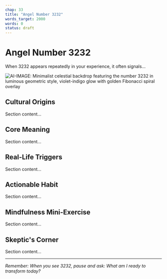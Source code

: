 ```yaml
---
chap: 33
title: "Angel Number 3232"
words_target: 2000
words: 0
status: draft
---
```


# Angel Number 3232

When 3232 appears repeatedly in your experience, it often signals...

![AI-IMAGE: Minimalist celestial backdrop featuring the number 3232 in luminous geometric style, violet-indigo glow with golden Fibonacci spiral overlay]()

## Cultural Origins

Section content...

## Core Meaning

Section content...

## Real-Life Triggers

Section content...

## Actionable Habit

Section content...

## Mindfulness Mini-Exercise

Section content...

## **Skeptic's Corner**

Section content...

---

*Remember: When you see 3232, pause and ask: What am I ready to transform today?*
